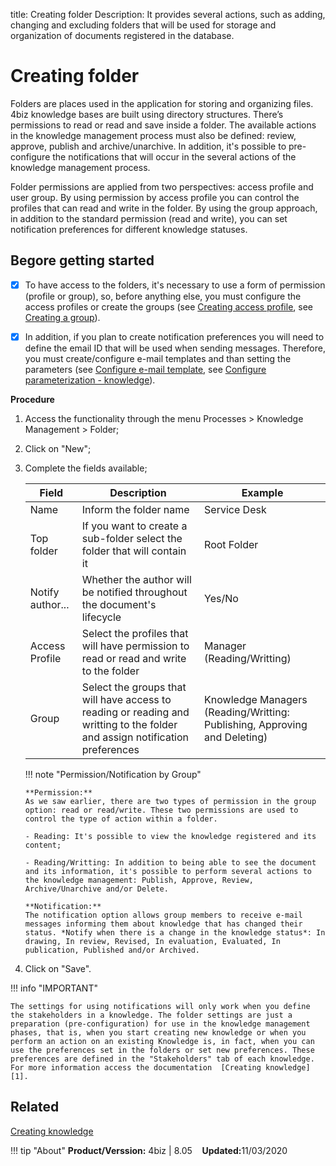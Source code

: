 title: Creating folder
Description: It provides several actions, such as adding, changing and excluding folders that will be used for storage and organization of documents registered in the database.

# Creating folder

Folders are places used in the application for storing and organizing files. 4biz knowledge bases are built using directory structures. There’s permissions to read or read and save inside a folder. The available actions in the knowledge management process must also be defined: review, approve, publish and archive/unarchive. In addition, it's possible to pre-configure the notifications that will occur in the several actions of the knowledge management process.

Folder permissions are applied from two perspectives: access profile and user group. By using permission by access profile you can control the profiles that can read and write in the folder. By using the group approach, in addition to the standard permission (read and write), you can set notification preferences for different knowledge statuses.


## Begore getting started

- [X] To have access to the folders, it's necessary to use a form of permission (profile or group), so, before anything else, you must configure the access profiles or create the groups (see [Creating access profile][2], see [Creating a group][3]).

- [X] In addition, if you plan to create notification preferences you will need to define the email ID that will be used when sending messages. Therefore, you must create/configure e-mail templates and than setting the parameters (see [Configure e-mail template][4], see [Configure parameterization - knowledge][5]).

**Procedure**

1.	Access the functionality through the menu Processes > Knowledge Management > Folder;

2.	Click on "New";

3.	Complete the fields available;


    | Field | Description | Example |
    |-------|-----------|---------|
    | Name | Inform the folder name | Service Desk |
    | Top folder | If you want to create a sub-folder select the folder that will contain it | Root Folder |
    | Notify author... | Whether the author will be notified throughout the document's lifecycle | Yes/No |
    | Access Profile | Select the profiles that will have permission to read or read and write to the folder | Manager (Reading/Writting) |
    | Group | Select the groups that will have access to reading or reading and writting to the folder and assign notification preferences | Knowledge Managers (Reading/Writting: Publishing, Approving and Deleting) |

    !!! note "Permission/Notification by Group"

        **Permission:**
        As we saw earlier, there are two types of permission in the group option: read or read/write. These two permissions are used to control the type of action within a folder.
        
        - Reading: It's possible to view the knowledge registered and its content;
        
        - Reading/Writting: In addition to being able to see the document and its information, it's possible to perform several actions to the knowledge management: Publish, Approve, Review, Archive/Unarchive and/or Delete.
        
        **Notification:**
        The notification option allows group members to receive e-mail messages informing them about knowledge that has changed their status. *Notify when there is a change in the knowledge status*: In drawing, In review, Revised, In evaluation, Evaluated, In publication, Published and/or Archived.


4.  Click on "Save".

!!! info "IMPORTANT"

    The settings for using notifications will only work when you define the stakeholders in a knowledge. The folder settings are just a preparation (pre-configuration) for use in the knowledge management phases, that is, when you start creating new knowledge or when you perform an action on an existing Knowledge is, in fact, when you can use the preferences set in the folders or set new preferences. These preferences are defined in the "Stakeholders" tab of each knowledge. For more information access the documentation  [Creating knowledge][1].


## Related

[Creating knowledge][1]


!!! tip "About"
    <b>Product/Verssion:</b> 4biz | 8.05 &nbsp;&nbsp;
    <b>Updated:</b>11/03/2020

[1]:/en-us/4biz-helium/processes/knowledge/use/create-knowledge.html
[2]:/en-us/4biz-helium/initial-settings/access-settings/user/register-groups.html
[3]:/en-us/4biz-helium/initial-settings/access-settings/profile/create-profile-access.html
[4]:/en-us/4biz-helium/platform-administration/email-settings/email-templates-configure-email-template.html
[5]:/en-us/4biz-helium/platform-administration/parameters-list/configure-parametrization-knowledge.html

